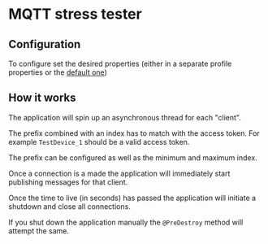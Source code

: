 # MQTT stress tester

## Configuration

To configure set the desired properties (either in a separate profile properties
or the [default one](src/main/resources/application.yml))

## How it works

The application will spin up an asynchronous thread for each "client".

The prefix combined with an index has to match with the access token.
For example `TestDevice_1` should be a valid access token.

The prefix can be configured as well as the minimum and maximum index.

Once a connection is a made the application will immediately start publishing messages for that
client.

Once the time to live (in seconds) has passed the application will initiate a shutdown and close all
connections.

If you shut down the application manually the `@PreDestroy` method will attempt the same.